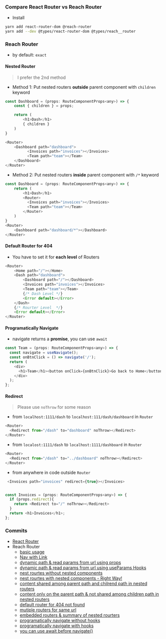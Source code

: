 ### Compare React Router vs Reach Router
- Install
```sh
yarn add react-router-dom @reach-router
yarn add --dev @types/react-router-dom @types/reach__router
```

### Reach Router
- by default: `exact`


#### Nested Router
> I prefer the 2nd method
- Method 1: Put nested routers **outside** parent component with `children` keyword
```javascript
const Dashboard = (props: RouteComponentProps<any>) => {
    const { children } = props;

    return (
        <h1>Dash</h1>
        { children }
    )
}

<Router>
    <Dashboard path="dashboard">
          <Invoices path="invoices"></Invoices>
          <Team path="team"></Team>
    </Dashboard>
</Router>
```
- Method 2: Put nested routers **inside** parent component with `/*` keyword
```javascript
const Dashboard = (props: RouteComponentProps<any>) => {
    return (
        <h1>Dash</h1>
        <Router>
          <Invoices path="invoices"></Invoices>
          <Team path="team"></Team>
        </Router>
    )
}
<Router>
    <Dashboard path="dashboard/*"></Dashboard>
</Router>
```

#### Default Router for 404
- You have to set it for **each level** of Routers
```javascript
<Router>
    <Home path="/"></Home>
    <Dash path="dashboard">
        <Dashboard path="/"></Dashboard>
        <Invoices path="invoices"></Invoices>
        <Team path="team"></Team>
        {/* Dash Level */}
        <Error default></Error>
    </Dash>
    {/* Rourter Level  */}
    <Error default></Error>
</Router>
```

#### Programatically Navigate
- navigate returns a **promise**, you can use `await`
```javascript
const Team = (props: RouteComponentProps<any>) => {
  const navigate = useNavigate();
  const onBtnClick = () => navigate('/');
  return (
    <div>
      <h1>Team</h1><button onClick={onBtnClick}>Go back to Home</button>
    </div>
  );
};
```

#### Redirect
> Please use `noThrow` for some reason
- from `localhost:1111/dash` to `localhost:111/dash/dashboard` in `Router`
```javascript
<Router>
  <Redirect from="/dash" to="dashboard" noThrow></Redirect>
</Router>
```
- from `localost:1111/dash` to `localhost:1111/dashboard` in `Router`

```javascript
<Router>
  <Redirect from="/dash" to="../dashboard" noThrow></Redirect>
</Router>
```
- from anywhere in code outside `Router`
```javascript
 <Invoices path="invoices" redirect={true}></Invoices>


const Invoices = (props: RouteComponentProps<any>) => {
  if (props.redirect){
    return <Redirect to="/" noThrow></Redirect>
  }
  return <h1>Invoices</h1>;
};
```

### Commits
- [React Router](https://github.com/GeekEast/react-router-vs-reach-router/commit/1f8f7a71a6a7fd535d045bd0db0088e53e77e85c)
- Reach Router
  - [basic usage](https://github.com/GeekEast/react-router-vs-reach-router/commit/12ee4ea58c53930ee02d4c824a7aa4ee4e0aabb2)
  - [Nav with Link](https://github.com/GeekEast/react-router-vs-reach-router/commit/4280de827970ed48ed49ae56ad41f3299ec36158)
  - [dynamic path & read params from url using props](https://github.com/GeekEast/react-router-vs-reach-router/commit/aeea322420a9265f6a772df1e05797ea9efbf21f)
  - [dynamic path & read params from url using useParams Hooks](https://github.com/GeekEast/react-router-vs-reach-router/commit/9ee329379496696e19d63d017f504cca2c7b4352)
  - [nest rourtes without nested components](https://github.com/GeekEast/react-router-vs-reach-router/commit/866b88539a3744902bddb972adcb0eda77a82911)
  - [nest rourtes with nested components - Right Way!](https://github.com/GeekEast/react-router-vs-reach-router/commit/adaf6e0f328660cae3d3907ef0f88412685e539f)
  - [content shared among parent path and chilrend path in nested routers](https://github.com/GeekEast/react-router-vs-reach-router/commit/efadfaa0661a8424fb80fdb78534d295d16d0665)
  - [content only on the parent path & not shared among children path in nested routers](https://github.com/GeekEast/react-router-vs-reach-router/commit/e4c19d026ae0c62f1cf4c8855ac0ae8faec4436f)
  - [default router for 404 not found](https://github.com/GeekEast/react-router-vs-reach-router/commit/41b6b6c70d51bf8c9e4da832fd8fd52bc3c3d0bf)
  - [mutiple routers for same url](https://github.com/GeekEast/react-router-vs-reach-router/commit/2a0b220b1fe20a3a39eb791b826719403f9cd8f3)
  - [embedded routers & summary of nested rourters](https://github.com/GeekEast/react-router-vs-reach-router/commit/4f0cae81627272ab3f7860c948e765591dcb7f81)
  - [programatically navigate without hooks](https://github.com/GeekEast/react-router-vs-reach-router/commit/f7690e1f014e1d080c450e7e1daf025625733d67)
  - [programatically navigate with hooks](https://github.com/GeekEast/react-router-vs-reach-router/commit/4e860fbad60abafdc7e1037f70e7d919c928c362)
  - [you can use await before navigate()](https://github.com/GeekEast/react-router-vs-reach-router/commit/ebdec787e8cdc1d794d2b339639068d648e0311a)

